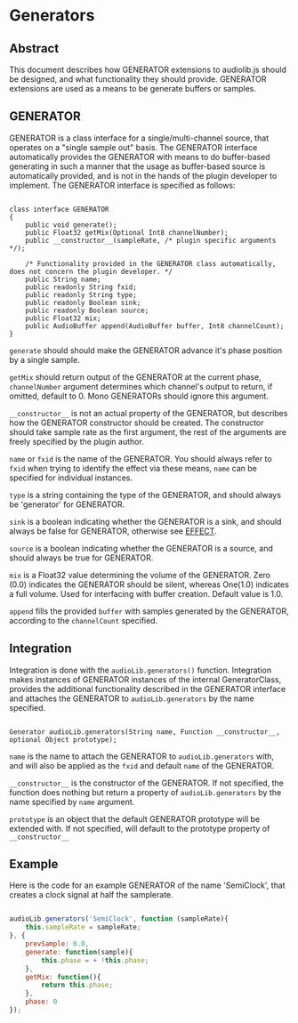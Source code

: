 Generators
=======

Abstract
--------

This document describes how GENERATOR extensions to audiolib.js should be designed, and what functionality they should provide.
GENERATOR extensions are used as a means to be generate buffers or samples.

GENERATOR
------

GENERATOR is a class interface for a single/multi-channel source, that operates on a "single sample out" basis. The GENERATOR interface automatically provides the GENERATOR with means to do buffer-based generating in such a manner that the usage as buffer-based source is automatically provided, and is not in the hands of the plugin developer to implement. The GENERATOR interface is specified as follows:

```

class interface GENERATOR
{
	public void generate();
	public Float32 getMix(Optional Int8 channelNumber);
	public __constructor__(sampleRate, /* plugin specific arguments */);

	/* Functionality provided in the GENERATOR class automatically, does not concern the plugin developer. */
	public String name;
	public readonly String fxid;
	public readonly String type;
	public readonly Boolean sink;
	public readonly Boolean source;
	public Float32 mix;
	public AudioBuffer append(AudioBuffer buffer, Int8 channelCount);
}

```

 ``` generate ``` should should make the GENERATOR advance it's phase position by a single sample.

 ``` getMix ``` should return output of the GENERATOR at the current phase, ``` channelNumber ``` argument determines which channel's output to return, if omitted, default to 0. Mono GENERATORs should ignore this argument.

 ``` __constructor__ ``` is not an actual property of the GENERATOR, but describes how the GENERATOR constructor should be created. The constructor should take sample rate as the first argument, the rest of the arguments are freely specified by the plugin author.


 ``` name ``` or ``` fxid ``` is the name of the GENERATOR. You should always refer to ``` fxid ``` when trying to identify the effect via these means, ``` name ``` can be specified for individual instances.

 ``` type ``` is a string containing the type of the GENERATOR, and should always be 'generator' for GENERATOR.

 ``` sink ``` is a boolean indicating whether the GENERATOR is a sink, and should always be false for GENERATOR, otherwise see [EFFECT](https://github.com/jussi-kalliokoski/audiolib.js/blob/master/specs/effects.md).

 ``` source ``` is a boolean indicating whether the GENERATOR is a source, and should always be true for GENERATOR.

 ``` mix ``` is a Float32 value determining the volume of the GENERATOR. Zero (0.0) indicates the GENERATOR should be silent, whereas One(1.0) indicates a full volume. Used for interfacing with buffer creation. Default value is 1.0.

 ``` append ``` fills the provided ``` buffer ``` with samples generated by the GENERATOR, according to the ``` channelCount ``` specified.


Integration
-----------

Integration is done with the ``` audioLib.generators() ``` function. Integration makes instances of GENERATOR instances of the internal GeneratorClass, provides the additional functionality described in the GENERATOR interface and attaches the GENERATOR to ``` audioLib.generators ``` by the name specified.

```

Generator audioLib.generators(String name, Function __constructor__, optional Object prototype);

```

 ``` name ``` is the name to attach the GENERATOR to ``` audioLib.generators ``` with, and will also be applied as the ``` fxid ``` and default ``` name ``` of the GENERATOR.

 ``` __constructor__ ``` is the constructor of the GENERATOR. If not specified, the function does nothing but return a property of ``` audioLib.generators ``` by the name specified by ``` name ``` argument.

 ``` prototype ``` is an object that the default GENERATOR prototype will be extended with. If not specified, will default to the prototype property of ``` __constructor__ ```

Example
-------

Here is the code for an example GENERATOR of the name 'SemiClock', that creates a clock signal at half the samplerate.

```javascript

audioLib.generators('SemiClock', function (sampleRate){
	this.sampleRate = sampleRate;
}, {
	prevSample: 0.0,
	generate: function(sample){
		this.phase = + !this.phase;
	},
	getMix: function(){
		return this.phase;
	},
	phase: 0
});

```
